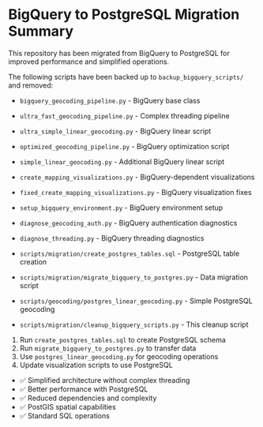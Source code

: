 # BigQuery to PostgreSQL Migration Summary

This repository has been migrated from BigQuery to PostgreSQL for improved performance and simplified operations.

The following scripts have been backed up to `backup_bigquery_scripts/` and removed:

- `bigquery_geocoding_pipeline.py` - BigQuery base class
- `ultra_fast_geocoding_pipeline.py` - Complex threading pipeline  
- `ultra_simple_linear_geocoding.py` - BigQuery linear script
- `optimized_geocoding_pipeline.py` - BigQuery optimization script
- `simple_linear_geocoding.py` - Additional BigQuery linear script

- `create_mapping_visualizations.py` - BigQuery-dependent visualizations
- `fixed_create_mapping_visualizations.py` - BigQuery visualization fixes

- `setup_bigquery_environment.py` - BigQuery environment setup

- `diagnose_geocoding_auth.py` - BigQuery authentication diagnostics
- `diagnose_threading.py` - BigQuery threading diagnostics


- `scripts/migration/create_postgres_tables.sql` - PostgreSQL table creation
- `scripts/migration/migrate_bigquery_to_postgres.py` - Data migration script

- `scripts/geocoding/postgres_linear_geocoding.py` - Simple PostgreSQL geocoding

- `scripts/migration/cleanup_bigquery_scripts.py` - This cleanup script

1. Run `create_postgres_tables.sql` to create PostgreSQL schema
2. Run `migrate_bigquery_to_postgres.py` to transfer data
3. Use `postgres_linear_geocoding.py` for geocoding operations
4. Update visualization scripts to use PostgreSQL

- ✅ Simplified architecture without complex threading
- ✅ Better performance with PostgreSQL
- ✅ Reduced dependencies and complexity
- ✅ PostGIS spatial capabilities
- ✅ Standard SQL operations
